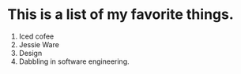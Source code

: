 # This is a list of my favorite things.

1. Iced cofee
2. Jessie Ware
3. Design
4. Dabbling in software engineering.

